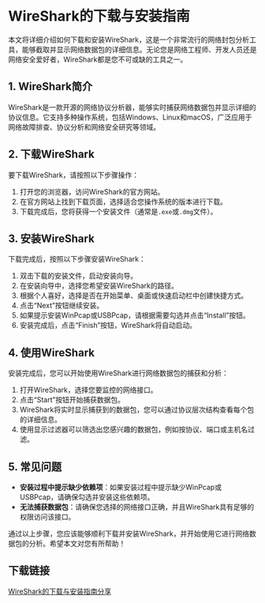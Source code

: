 # WireShark的下载与安装指南

本文将详细介绍如何下载和安装WireShark，这是一个非常流行的网络封包分析工具，能够截取并显示网络数据包的详细信息。无论您是网络工程师、开发人员还是网络安全爱好者，WireShark都是您不可或缺的工具之一。

## 1. WireShark简介

WireShark是一款开源的网络协议分析器，能够实时捕获网络数据包并显示详细的协议信息。它支持多种操作系统，包括Windows、Linux和macOS，广泛应用于网络故障排查、协议分析和网络安全研究等领域。

## 2. 下载WireShark

要下载WireShark，请按照以下步骤操作：

1. 打开您的浏览器，访问WireShark的官方网站。
2. 在官方网站上找到下载页面，选择适合您操作系统的版本进行下载。
3. 下载完成后，您将获得一个安装文件（通常是`.exe`或`.dmg`文件）。

## 3. 安装WireShark

下载完成后，按照以下步骤安装WireShark：

1. 双击下载的安装文件，启动安装向导。
2. 在安装向导中，选择您希望安装WireShark的路径。
3. 根据个人喜好，选择是否在开始菜单、桌面或快速启动栏中创建快捷方式。
4. 点击“Next”按钮继续安装。
5. 如果提示安装WinPcap或USBPcap，请根据需要勾选并点击“Install”按钮。
6. 安装完成后，点击“Finish”按钮，WireShark将自动启动。

## 4. 使用WireShark

安装完成后，您可以开始使用WireShark进行网络数据包的捕获和分析：

1. 打开WireShark，选择您要监控的网络接口。
2. 点击“Start”按钮开始捕获数据包。
3. WireShark将实时显示捕获到的数据包，您可以通过协议层次结构查看每个包的详细信息。
4. 使用显示过滤器可以筛选出您感兴趣的数据包，例如按协议、端口或主机名过滤。

## 5. 常见问题

- **安装过程中提示缺少依赖项**：如果安装过程中提示缺少WinPcap或USBPcap，请确保勾选并安装这些依赖项。
- **无法捕获数据包**：请确保您选择的网络接口正确，并且WireShark具有足够的权限访问该接口。

通过以上步骤，您应该能够顺利下载并安装WireShark，并开始使用它进行网络数据包的分析。希望本文对您有所帮助！

## 下载链接

[WireShark的下载与安装指南分享](https://pan.quark.cn/s/f70becdc4014)